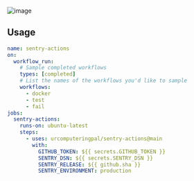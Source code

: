 ![image](https://user-images.githubusercontent.com/47/100630683-7916a880-32f0-11eb-8252-e88cee41c432.png)

## Usage

```yaml
name: sentry-actions
on:
  workflow_run:
    # Sample completed workflows
    types: [completed]
    # List the names of the workflows you'd like to sample
    workflows:
      - docker
      - test
      - fail
jobs:
  sentry-actions:
    runs-on: ubuntu-latest
    steps:
      - uses: urcomputeringpal/sentry-actions@main
        with:
          GITHUB_TOKEN: ${{ secrets.GITHUB_TOKEN }}
          SENTRY_DSN: ${{ secrets.SENTRY_DSN }}
          SENTRY_RELEASE: ${{ github.sha }}
          SENTRY_ENVIRONMENT: production

```